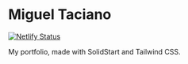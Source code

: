 # Miguel Taciano
[![Netlify Status](https://api.netlify.com/api/v1/badges/bccdff81-2f98-4d6d-9a8f-179cc3d4bdf9/deploy-status)](https://app.netlify.com/sites/mtaciano/deploys)

My portfolio, made with SolidStart and Tailwind CSS.
